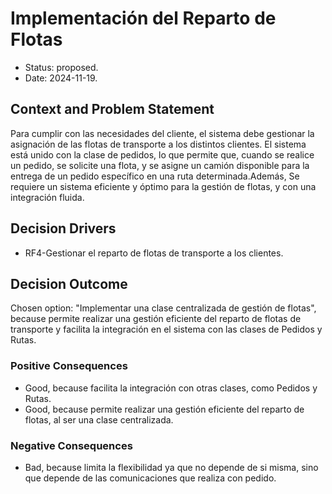 # Implementación del Reparto de Flotas

* Status: proposed.
* Date: 2024-11-19.

## Context and Problem Statement

Para cumplir con las necesidades del cliente, el sistema debe gestionar la asignación de las flotas de transporte a los distintos clientes. El sistema está unido con la clase de pedidos, lo que permite que, cuando se realice un pedido, se solicite una flota, y se asigne un camión disponible para la entrega de un pedido específico en una ruta determinada.Además, Se requiere un sistema eficiente y óptimo para la gestión de flotas, y con una integración fluida.

## Decision Drivers

* RF4-Gestionar el reparto de flotas de transporte a los clientes.

## Decision Outcome

Chosen option: "Implementar una clase centralizada de gestión de flotas", because permite realizar una gestión eficiente del reparto de flotas de transporte y facilita la integración en el sistema con las clases de Pedidos y Rutas.

### Positive Consequences

* Good, because facilita la integración con otras clases, como Pedidos y Rutas.
* Good, because permite realizar una gestión eficiente del reparto de flotas, al ser una clase centralizada.



### Negative Consequences

* Bad, because limita la flexibilidad ya que no depende de si misma, sino que depende de las comunicaciones que realiza con pedido.
